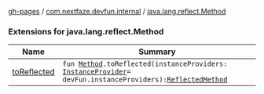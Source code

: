 [gh-pages](../../index.md) / [com.nextfaze.devfun.internal](../index.md) / [java.lang.reflect.Method](./index.md)

### Extensions for java.lang.reflect.Method

| Name | Summary |
|---|---|
| [toReflected](to-reflected.md) | `fun `[`Method`](https://developer.android.com/reference/java/lang/reflect/Method.html)`.toReflected(instanceProviders: `[`InstanceProvider`](../../com.nextfaze.devfun.inject/-instance-provider/index.md)` = devFun.instanceProviders): `[`ReflectedMethod`](../-reflected-method/index.md) |
